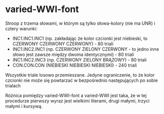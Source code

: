 # varied-WWI-font

Stroop z trzema słowami, w którym są tylko słowa-kolory (nie ma UNR) i cztery warunki:
* INC1.INC1.INC1 (np. zakładając że kolor czcionki jest niebieski, to CZERWONY CZERWONY CZERWONY) - 80 triali
* INC1.INC2.INC1 (np. CZERWONY ZIELONY CZERWONY - to jedno inne słowo jest zawsze między dwoma identycznymi) - 80 triali
* INC1.INC2.INC3 (np. CZERWONY ZIELONY BRĄZOWY) - 80 triali
* CON.CON.CON (NIEBIESKI NIEBIESKI NIEBIESKI) - 240 triali

Wszystkie triale losowo przemieszane. Jedyne ograniczenie, to że kolor czcionki nie może się powtarzać w bezpośrednio następujących po sobie trialach

Różnica pomiędzy varied-WWI-font a varied-WWI jest taka, że w tej procedurze pierwszy wyraz jest wielkimi literami, drugi małymi, trzyci małymi i kursywą.
